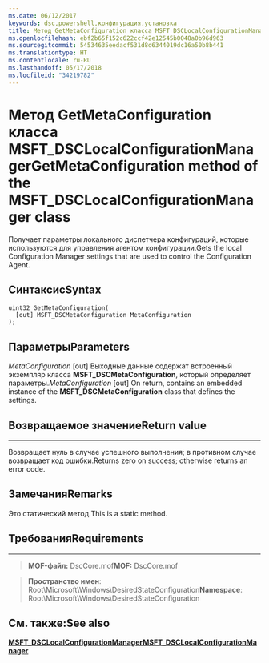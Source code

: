 ```yaml
---
ms.date: 06/12/2017
keywords: dsc,powershell,конфигурация,установка
title: Метод GetMetaConfiguration класса MSFT_DSCLocalConfigurationManager
ms.openlocfilehash: ebf2b65f152c622ccf42e12545b0048a0b96d963
ms.sourcegitcommit: 54534635eedacf531d8d6344019dc16a50b8b441
ms.translationtype: HT
ms.contentlocale: ru-RU
ms.lasthandoff: 05/17/2018
ms.locfileid: "34219782"
---
```

# <a name="getmetaconfiguration-method-of-the-msftdsclocalconfigurationmanager-class"></a><span data-ttu-id="2a8f7-103">Метод GetMetaConfiguration класса MSFT_DSCLocalConfigurationManager</span><span class="sxs-lookup"><span data-stu-id="2a8f7-103">GetMetaConfiguration method of the MSFT_DSCLocalConfigurationManager class</span></span>

<span data-ttu-id="2a8f7-104">Получает параметры локального диспетчера конфигураций, которые используются для управления агентом конфигурации.</span><span class="sxs-lookup"><span data-stu-id="2a8f7-104">Gets the local Configuration Manager settings that are used to control the Configuration Agent.</span></span>

<a name="syntax"></a><span data-ttu-id="2a8f7-105">Синтаксис</span><span class="sxs-lookup"><span data-stu-id="2a8f7-105">Syntax</span></span>
------

```mof
uint32 GetMetaConfiguration(
  [out] MSFT_DSCMetaConfiguration MetaConfiguration
);
```

<a name="parameters"></a><span data-ttu-id="2a8f7-106">Параметры</span><span class="sxs-lookup"><span data-stu-id="2a8f7-106">Parameters</span></span>
----------

<span data-ttu-id="2a8f7-107">*MetaConfiguration* \[out\] Выходные данные содержат встроенный экземпляр класса **MSFT_DSCMetaConfiguration**, который определяет параметры.</span><span class="sxs-lookup"><span data-stu-id="2a8f7-107">*MetaConfiguration* \[out\] On return, contains an embedded instance of the **MSFT_DSCMetaConfiguration** class that defines the settings.</span></span>

## <a name="return-value"></a><span data-ttu-id="2a8f7-108">Возвращаемое значение</span><span class="sxs-lookup"><span data-stu-id="2a8f7-108">Return value</span></span>
------------

<span data-ttu-id="2a8f7-109">Возвращает нуль в случае успешного выполнения; в противном случае возвращает код ошибки.</span><span class="sxs-lookup"><span data-stu-id="2a8f7-109">Returns zero on success; otherwise returns an error code.</span></span>

## <a name="remarks"></a><span data-ttu-id="2a8f7-110">Замечания</span><span class="sxs-lookup"><span data-stu-id="2a8f7-110">Remarks</span></span>

<span data-ttu-id="2a8f7-111">Это статический метод.</span><span class="sxs-lookup"><span data-stu-id="2a8f7-111">This is a static method.</span></span>

## <a name="requirements"></a><span data-ttu-id="2a8f7-112">Требования</span><span class="sxs-lookup"><span data-stu-id="2a8f7-112">Requirements</span></span>
------------
><span data-ttu-id="2a8f7-113">**MOF-файл:** DscCore.mof</span><span class="sxs-lookup"><span data-stu-id="2a8f7-113">**MOF:** DscCore.mof</span></span>

><span data-ttu-id="2a8f7-114">**Пространство имен**: Root\Microsoft\Windows\DesiredStateConfiguration</span><span class="sxs-lookup"><span data-stu-id="2a8f7-114">**Namespace**: Root\Microsoft\Windows\DesiredStateConfiguration</span></span>


## <a name="see-also"></a><span data-ttu-id="2a8f7-115">См. также:</span><span class="sxs-lookup"><span data-stu-id="2a8f7-115">See also</span></span>


[<span data-ttu-id="2a8f7-116">**MSFT_DSCLocalConfigurationManager**</span><span class="sxs-lookup"><span data-stu-id="2a8f7-116">**MSFT_DSCLocalConfigurationManager**</span></span>](msft-dsclocalconfigurationmanager.md)